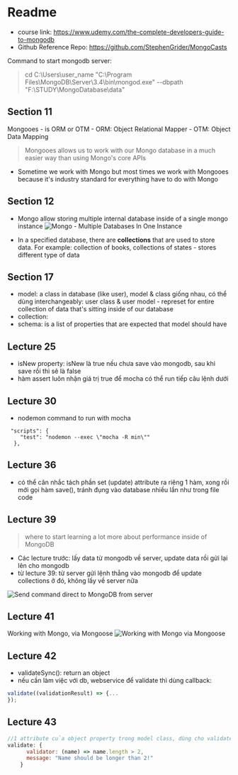 # Readme
- course link: https://www.udemy.com/the-complete-developers-guide-to-mongodb
- Github Reference Repo: https://github.com/StephenGrider/MongoCasts

Command to start mongodb server:
> cd  C:\Users\user_name
>"C:\Program Files\MongoDB\Server\3.4\bin\mongod.exe" --dbpath "F:\STUDY\MongoDatabase\data"

## Section 11
Mongooes - is ORM or OTM 
    - ORM: Object Relational Mapper
    - OTM: Object Data Mapping
> Mongooes allows us to work with our Mongo database in a much easier way than using Mongo's core APIs

- Sometime we work with Mongo but most times we work with Mongooes because it's industry standard for everything have to do with Mongo

## Section 12
- Mongo allow storing multiple internal database inside of a single mongo instance
![Mongo - Multiple Databases In One Instance](https://i.imgur.com/rHpIJ3Y.png)

- In a specified database, there are **collections** that are used to store data. For example: collection of books, collections of states - stores different type of data

## Section 17
- model: a class in database (like user), model & class giống nhau, có thể dùng interchangeably: user class & user model - represet for entire collection of data that's sitting inside of our database
- collection: 
- schema: is a list of properties that are expected that model should have

## Lecture 25
- isNew property: isNew là true nếu chưa save vào mongodb, sau khi save rồi thì sẽ là false
- hàm assert luôn nhận giá trị true để mocha có thể run tiếp câu lệnh dưới

## Lecture 30
- nodemon command to run with mocha
```
 "scripts": {
    "test": "nodemon --exec \"mocha -R min\""
  },
```

## Lecture 36
- có thể cân nhắc tách phần set (update) attribute ra riêng 1 hàm, xong rồi mới gọi hàm save(), tránh đụng vào database nhiều lần như trong file code

## Lecture 39
> where to start learning a lot more about performance inside of MongoDB

- Các lecture trước: lấy data từ mongodb về server, update data rồi gửi lại lên cho mongodb
- từ lecture 39: từ server gửi lệnh thẳng vào mongodb để update collections ở đó, không lấy về server nữa

![Send command direct to MongoDB from server](https://i.imgur.com/izBis99.png)

## Lecture 41
Working with Mongo, via Mongoose
![Working with Mongo via Mongoose](https://i.imgur.com/fDnmpuO.png)

## Lecture 42
- validateSync(): return an object
- nếu cần làm việc với db, webservice để validate thì dùng callback:

```javascript
validate((validationResult) => {...
});
```

## Lecture 43

```javascript
//1 attribute của object property trong model class, dùng cho validate những thứ phức tạp
validate: {
      validator: (name) => name.length > 2,
      message: "Name should be longer than 2!"
    }
```